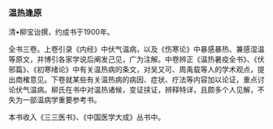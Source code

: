 ### 温热逢原

清•柳宝诒撰，约成书于1900年。

全书三卷。上卷引录《内经》中伏气温病，以及《伤寒论》中暴感暴热、兼感湿温等原文，并博引各家学说后阐发己见，广为注解。中卷辨正《温热暑疫全书》、《伏邪篇》、《初寒绪论》中有关温热病的条文，对吴又可、周禹载等人的学术观点，提出商榷意见。下卷就某些有关温热病的病因、症状、疗法等内容加以论证，重点讨论伏气温病。柳氏在书中对温热诸候，变证挟证，辨释特详，且颇多个人见解，不失为一部温病学重要参考书。

本书收入《三三医书》、《中国医学大成》丛书中。
